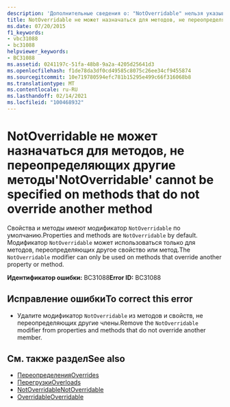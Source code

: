 ```yaml
---
description: 'Дополнительные сведения о: "NotOverridable" нельзя указывать для методов, которые не переопределяют другой метод'
title: NotOverridable не может назначаться для методов, не переопределяющих другие методы
ms.date: 07/20/2015
f1_keywords:
- vbc31088
- bc31088
helpviewer_keywords:
- BC31088
ms.assetid: 0241197c-51fa-48b8-9a2a-4205d25641d3
ms.openlocfilehash: f1de78da3df0cd49585c8075c26ee34cf9455874
ms.sourcegitcommit: 10e719780594efc781b15295e499c66f316068b8
ms.translationtype: MT
ms.contentlocale: ru-RU
ms.lasthandoff: 02/14/2021
ms.locfileid: "100468932"
---
```

# <a name="notoverridable-cannot-be-specified-on-methods-that-do-not-override-another-method"></a><span data-ttu-id="50c6d-103">NotOverridable не может назначаться для методов, не переопределяющих другие методы</span><span class="sxs-lookup"><span data-stu-id="50c6d-103">'NotOverridable' cannot be specified on methods that do not override another method</span></span>

<span data-ttu-id="50c6d-104">Свойства и методы имеют модификатор `NotOverridable` по умолчанию.</span><span class="sxs-lookup"><span data-stu-id="50c6d-104">Properties and methods are `NotOverridable` by default.</span></span> <span data-ttu-id="50c6d-105">Модификатор `NotOverridable` может использоваться только для методов, переопределяющих другое свойство или метод.</span><span class="sxs-lookup"><span data-stu-id="50c6d-105">The `NotOverridable` modifier can only be used on methods that override another property or method.</span></span>  
  
 <span data-ttu-id="50c6d-106">**Идентификатор ошибки:** BC31088</span><span class="sxs-lookup"><span data-stu-id="50c6d-106">**Error ID:** BC31088</span></span>  
  
## <a name="to-correct-this-error"></a><span data-ttu-id="50c6d-107">Исправление ошибки</span><span class="sxs-lookup"><span data-stu-id="50c6d-107">To correct this error</span></span>  
  
- <span data-ttu-id="50c6d-108">Удалите модификатор `NotOverridable` из методов и свойств, не переопределяющих другие члены.</span><span class="sxs-lookup"><span data-stu-id="50c6d-108">Remove the `NotOverridable` modifier from properties and methods that do not override another member.</span></span>  
  
## <a name="see-also"></a><span data-ttu-id="50c6d-109">См. также раздел</span><span class="sxs-lookup"><span data-stu-id="50c6d-109">See also</span></span>

- [<span data-ttu-id="50c6d-110">Переопределения</span><span class="sxs-lookup"><span data-stu-id="50c6d-110">Overrides</span></span>](../language-reference/modifiers/overrides.md)
- [<span data-ttu-id="50c6d-111">Перегрузки</span><span class="sxs-lookup"><span data-stu-id="50c6d-111">Overloads</span></span>](../language-reference/modifiers/overloads.md)
- [<span data-ttu-id="50c6d-112">NotOverridable</span><span class="sxs-lookup"><span data-stu-id="50c6d-112">NotOverridable</span></span>](../language-reference/modifiers/notoverridable.md)
- [<span data-ttu-id="50c6d-113">Overridable</span><span class="sxs-lookup"><span data-stu-id="50c6d-113">Overridable</span></span>](../language-reference/modifiers/overridable.md)
